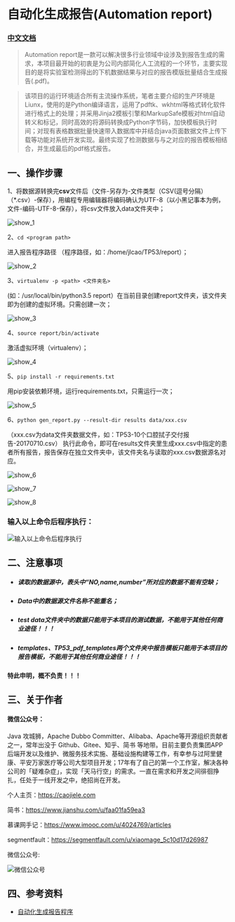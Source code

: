 # 自动化生成报告(Automation report)

### [中文文档](README_zh.md)

>Automation report是一款可以解决很多行业领域中设涉及到报告生成的需求，本项目最开始的初衷是为公司内部简化人工流程的一个环节，主要实现目的是将实验室检测得出的下机数据结果与对应的报告模版批量结合生成报告(.pdf)。

>该项目的运行环境适合所有主流操作系统，笔者主要介绍的生产环境是Liunx，使用的是Python编译语言，运用了pdftk、wkhtml等格式转化软件进行格式上的处理；并采用Jinja2模板引擎和MarkupSafe模板对html自动转义和标记，同时高效的将源码转换成Python字节码，加快模板执行时间；对现有表格数据批量快速带入数据库中并结合java页面数据文件上传下载等功能对系统开发实现。最终实现了检测数据与与之对应的报告模板相结合，并生成最后的pdf格式报告。

## **一、操作步骤**

1、将数据源转换完**csv**文件后（文件-另存为-文件类型（CSV(逗号分隔）（*.csv）-保存），用编程专用编辑器将编码确认为UTF-8（以小黑记事本为例，文件-编码-UTF-8-保存），将csv文件放入data文件夹中；

![show_1](https://raw.githubusercontent.com/caojiele/Automation-report/master/img_folder/show_1.png)

2、`cd <program path>`  

进入报告程序路径 （<program path>程序路径，如：/home/jlcao/TP53/report）；
  
![show_2](https://raw.githubusercontent.com/caojiele/Automation-report/master/img_folder/show_2.png)

3、`virtualenv -p <path> <文件夹名>`  

(如：/usr/local/bin/python3.5 report）在当前目录创建report文件夹，该文件夹即为创建的虚拟环境。只需创建一次；
  
![show_3](https://raw.githubusercontent.com/caojiele/Automation-report/master/img_folder/show_3.png)

4、`source report/bin/activate`      

激活虚拟环境（virtualenv）；

![show_4](https://raw.githubusercontent.com/caojiele/Automation-report/master/img_folder/show_4.png)

5、`pip install -r requirements.txt`  

用pip安装依赖环境，运行requirements.txt，只需运行一次；

![show_5](https://raw.githubusercontent.com/caojiele/Automation-report/master/img_folder/show_5.png)

6、`python gen_report.py --result-dir results data/xxx.csv` 

（xxx.csv为data文件夹数据文件，如：TP53-10个口腔拭子交付报告-20170710.csv） 执行此命令，即可在results文件夹里生成xxx.csv中指定的患者所有报告，报告保存在独立文件夹中，该文件夹名与读取的xxx.csv数据源名对应。

![show_6](https://raw.githubusercontent.com/caojiele/Automation-report/master/img_folder/show_6.png)

![show_7](https://raw.githubusercontent.com/caojiele/Automation-report/master/img_folder/show_7.png)

![show_8](https://raw.githubusercontent.com/caojiele/Automation-report/master/img_folder/show_8.png)

### 输入以上命令后程序执行：

![输入以上命令后程序执行](https://raw.githubusercontent.com/caojiele/Automation-report/master/img_folder/Dynamic_figure1.gif)

## **二、注意事项**

* ##### 读取的数据源中，表头中“NO,name,number”所对应的数据不能有空缺；
* ##### Data中的数据源文件名称不能重名；
* ##### test data文件夹中的数据只能用于本项目的测试数据，不能用于其他任何商业途径！！！
* ##### templates、TP53_pdf_templates两个文件夹中报告模板只能用于本项目的报告模板，不能用于其他任何商业途径！！！

#### 特此申明，概不负责！！！

## **三、关于作者**

#### 微信公众号：
Java 攻城狮，Apache Dubbo Committer、Alibaba、Apache等开源组织贡献者之一，常年出没于 Github、Gitee、知乎、简书 等地带。目前主要负责集团APP后端开发以及维护、微服务技术实施、基础设施构建等工作，有幸参与过阿里健康、平安万家医疗等公司大型项目开发；17年有了自己的第一个工作室，解决各种公司的「疑难杂症」，实现「天马行空」的需求。一直在需求和开发之间徘徊挣扎，任处于一线开发之中，绝招尚在开发。

个人主页：https://caojiele.com

简书：https://www.jianshu.com/u/faa01fa59ea3

慕课网手记：https://www.imooc.com/u/4024769/articles

segmentfault：https://segmentfault.com/u/xiaomage_5c10d17d26987
    
微信公众号:

 ![微信公众号](https://raw.githubusercontent.com/caojiele/resume/master/img-folder/qrcode.jpg)

## **四、参考资料**

* [自动化生成报告程序](https://www.jianshu.com/p/86d4ef73ca72)
